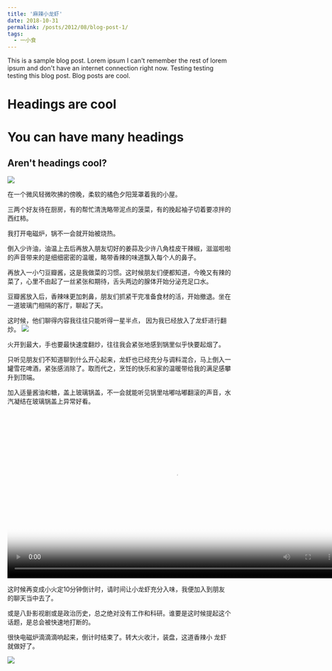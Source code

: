 ```yaml
---
title: '麻辣小龙虾'
date: 2018-10-31
permalink: /posts/2012/08/blog-post-1/
tags:
  - 一小食
---
```


This is a sample blog post. Lorem ipsum I can't remember the rest of lorem ipsum and don't have an internet connection right now. Testing testing testing this blog post. Blog posts are cool.

Headings are cool
======

You can have many headings
======

Aren't headings cool?
------

![]({{site.url}}/assets/food_1.jpg)

在一个微风轻微吹拂的傍晚，柔软的橘色夕阳笼罩着我的小屋。

三两个好友待在厨房，有的帮忙清洗略带泥点的菠菜，有的挽起袖子切着要凉拌的西红柿。

我打开电磁炉，锅不一会就开始被烧热。

倒入少许油，油温上去后再放入朋友切好的姜蒜及少许八角桂皮干辣椒，滋滋啦啦的声音带来的是细细密密的温暖，略带香辣的味道飘入每个人的鼻子。

再放入一小勺豆瓣酱，这是我做菜的习惯。这时候朋友们便都知道，今晚又有辣的菜了，心里不由起了一丝紧张和期待，舌头两边的腺体开始分泌充足口水。

豆瓣酱放入后，香辣味更加刺鼻，朋友们抓紧干完准备食材的活，开始撤退。坐在一道玻璃门相隔的客厅，聊起了天。

这时候，他们聊得内容我往往只能听得一星半点， 因为我已经放入了龙虾进行翻炒。
![]({{site.url}}/assets/food_2.jpg)

火开到最大，手也要最快速度翻炒，往往我会紧张地感到锅里似乎快要起烟了。

只听见朋友们不知道聊到什么开心起来，龙虾也已经充分与调料混合，马上倒入一罐雪花啤酒，紧张感消除了。取而代之，烹饪的快乐和家的温暖带给我的满足感攀升到顶端。

加入适量酱油和糖，盖上玻璃锅盖，不一会就能听见锅里咕嘟咕嘟翻滚的声音，水汽凝结在玻璃锅盖上异常好看。

<video id="video"  width='750' controls="" preload="auto" poster="{{site.url}}/assets/food_3.jpg">
<source id="mp4" src="{{site.url}}/assets/food_5.mp4" type="video/mp4">
</video>

这时候再变成小火定10分钟倒计时，请时间让小龙虾充分入味，我便加入到朋友的聊天当中去了。

或是八卦影视剧或是政治历史，总之绝对没有工作和科研。谁要是这时候提起这个话题，是总会被快速地打断的。

很快电磁炉滴滴滴响起来，倒计时结束了。转大火收汁，装盘，这道香辣小
龙虾就做好了。

![]({{site.url}}/assets/food_4.jpg)